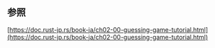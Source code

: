 ## 参照

[https://doc.rust-jp.rs/book-ja/ch02-00-guessing-game-tutorial.html](https://doc.rust-jp.rs/book-ja/ch02-00-guessing-game-tutorial.html)
